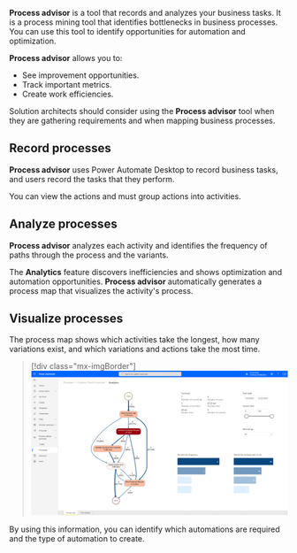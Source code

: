 **Process advisor** is a tool that records and analyzes your business tasks. It is a process mining tool that identifies bottlenecks in business processes. You can use this tool to identify opportunities for automation and optimization.

**Process advisor** allows you to:

- See improvement opportunities.
- Track important metrics.
- Create work efficiencies.

Solution architects should consider using the **Process advisor** tool when they are gathering requirements and when mapping business processes.

## Record processes

**Process advisor** uses Power Automate Desktop to record business tasks, and users record the tasks that they perform.

You can view the actions and must group actions into activities.

## Analyze processes

**Process advisor** analyzes each activity and identifies the frequency of paths through the process and the variants.

The **Analytics** feature discovers inefficiencies and shows optimization and automation opportunities. **Process advisor** automatically generates a process map that visualizes the activity's process.

## Visualize processes

The process map shows which activities take the longest, how many variations exist, and which variations and actions take the most time.

> [!div class="mx-imgBorder"]
> [![Screenshot of process map with variations.](../media/5-process-map.png)](../media/5-process-map.png#lightbox)

By using this information, you can identify which automations are required and the type of automation to create.
